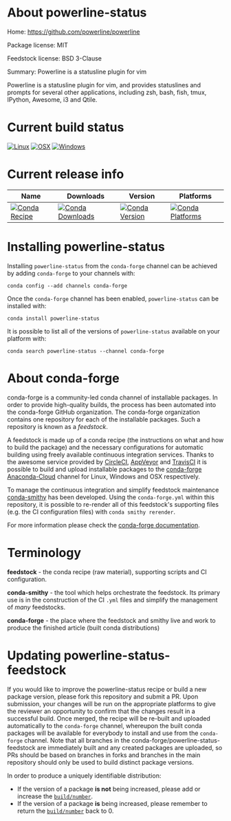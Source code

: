 About powerline-status
======================

Home: https://github.com/powerline/powerline

Package license: MIT

Feedstock license: BSD 3-Clause

Summary: Powerline is a statusline plugin for vim

Powerline is a statusline plugin for vim, and provides statuslines and prompts for
several other applications, including zsh, bash, fish, tmux, IPython, Awesome, i3 and Qtile.


Current build status
====================

[![Linux](https://img.shields.io/circleci/project/github/conda-forge/powerline-status-feedstock/master.svg?label=Linux)](https://circleci.com/gh/conda-forge/powerline-status-feedstock)
[![OSX](https://img.shields.io/travis/conda-forge/powerline-status-feedstock/master.svg?label=macOS)](https://travis-ci.org/conda-forge/powerline-status-feedstock)
[![Windows](https://img.shields.io/appveyor/ci/conda-forge/powerline-status-feedstock/master.svg?label=Windows)](https://ci.appveyor.com/project/conda-forge/powerline-status-feedstock/branch/master)

Current release info
====================

| Name | Downloads | Version | Platforms |
| --- | --- | --- | --- |
| [![Conda Recipe](https://img.shields.io/badge/recipe-powerline--status-green.svg)](https://anaconda.org/conda-forge/powerline-status) | [![Conda Downloads](https://img.shields.io/conda/dn/conda-forge/powerline-status.svg)](https://anaconda.org/conda-forge/powerline-status) | [![Conda Version](https://img.shields.io/conda/vn/conda-forge/powerline-status.svg)](https://anaconda.org/conda-forge/powerline-status) | [![Conda Platforms](https://img.shields.io/conda/pn/conda-forge/powerline-status.svg)](https://anaconda.org/conda-forge/powerline-status) |

Installing powerline-status
===========================

Installing `powerline-status` from the `conda-forge` channel can be achieved by adding `conda-forge` to your channels with:

```
conda config --add channels conda-forge
```

Once the `conda-forge` channel has been enabled, `powerline-status` can be installed with:

```
conda install powerline-status
```

It is possible to list all of the versions of `powerline-status` available on your platform with:

```
conda search powerline-status --channel conda-forge
```


About conda-forge
=================

conda-forge is a community-led conda channel of installable packages.
In order to provide high-quality builds, the process has been automated into the
conda-forge GitHub organization. The conda-forge organization contains one repository
for each of the installable packages. Such a repository is known as a *feedstock*.

A feedstock is made up of a conda recipe (the instructions on what and how to build
the package) and the necessary configurations for automatic building using freely
available continuous integration services. Thanks to the awesome service provided by
[CircleCI](https://circleci.com/), [AppVeyor](http://www.appveyor.com/)
and [TravisCI](https://travis-ci.org/) it is possible to build and upload installable
packages to the [conda-forge](https://anaconda.org/conda-forge)
[Anaconda-Cloud](http://docs.anaconda.org/) channel for Linux, Windows and OSX respectively.

To manage the continuous integration and simplify feedstock maintenance
[conda-smithy](http://github.com/conda-forge/conda-smithy) has been developed.
Using the ``conda-forge.yml`` within this repository, it is possible to re-render all of
this feedstock's supporting files (e.g. the CI configuration files) with ``conda smithy rerender``.

For more information please check the [conda-forge documentation](https://conda-forge.org/docs/).

Terminology
===========

**feedstock** - the conda recipe (raw material), supporting scripts and CI configuration.

**conda-smithy** - the tool which helps orchestrate the feedstock.
                   Its primary use is in the construction of the CI ``.yml`` files
                   and simplify the management of *many* feedstocks.

**conda-forge** - the place where the feedstock and smithy live and work to
                  produce the finished article (built conda distributions)


Updating powerline-status-feedstock
===================================

If you would like to improve the powerline-status recipe or build a new
package version, please fork this repository and submit a PR. Upon submission,
your changes will be run on the appropriate platforms to give the reviewer an
opportunity to confirm that the changes result in a successful build. Once
merged, the recipe will be re-built and uploaded automatically to the
`conda-forge` channel, whereupon the built conda packages will be available for
everybody to install and use from the `conda-forge` channel.
Note that all branches in the conda-forge/powerline-status-feedstock are
immediately built and any created packages are uploaded, so PRs should be based
on branches in forks and branches in the main repository should only be used to
build distinct package versions.

In order to produce a uniquely identifiable distribution:
 * If the version of a package **is not** being increased, please add or increase
   the [``build/number``](http://conda.pydata.org/docs/building/meta-yaml.html#build-number-and-string).
 * If the version of a package **is** being increased, please remember to return
   the [``build/number``](http://conda.pydata.org/docs/building/meta-yaml.html#build-number-and-string)
   back to 0.